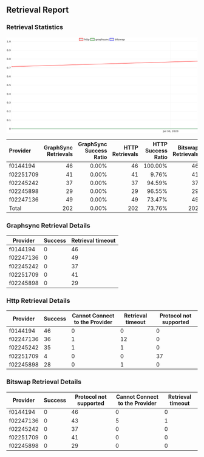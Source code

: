 ## Retrieval Report
### Retrieval Statistics
<img src="https://raw.githubusercontent.com/data-preservation-programs/filplus-checker-assets/main/filecoin-project/filecoin-plus-large-datasets/issues/2017/1690920452556.png"/>

| Provider  | GraphSync Retrievals | GraphSync Success Ratio | HTTP Retrievals | HTTP Success Ratio | Bitswap Retrievals | Bitswap Success Ratio |
| :-------- | -------------------: | ----------------------: | --------------: | -----------------: | -----------------: | --------------------: |
| f0144194  |                   46 |                   0.00% |              46 |            100.00% |                 46 |                 0.00% |
| f02251709 |                   41 |                   0.00% |              41 |              9.76% |                 41 |                 0.00% |
| f02245242 |                   37 |                   0.00% |              37 |             94.59% |                 37 |                 0.00% |
| f02245898 |                   29 |                   0.00% |              29 |             96.55% |                 29 |                 0.00% |
| f02247136 |                   49 |                   0.00% |              49 |             73.47% |                 49 |                 0.00% |
| Total     |                  202 |                   0.00% |             202 |             73.76% |                202 |                 0.00% |

### Graphsync Retrieval Details
| Provider  | Success | Retrieval timeout |
| --------- | ------- | ----------------- |
| f0144194  | 0       | 46                |
| f02247136 | 0       | 49                |
| f02245242 | 0       | 37                |
| f02251709 | 0       | 41                |
| f02245898 | 0       | 29                |

### Http Retrieval Details
| Provider  | Success | Cannot Connect to the Provider | Retrieval timeout | Protocol not supported |
| --------- | ------- | ------------------------------ | ----------------- | ---------------------- |
| f0144194  | 46      | 0                              | 0                 | 0                      |
| f02247136 | 36      | 1                              | 12                | 0                      |
| f02245242 | 35      | 1                              | 1                 | 0                      |
| f02251709 | 4       | 0                              | 0                 | 37                     |
| f02245898 | 28      | 0                              | 1                 | 0                      |

### Bitswap Retrieval Details
| Provider  | Success | Protocol not supported | Cannot Connect to the Provider | Retrieval timeout |
| --------- | ------- | ---------------------- | ------------------------------ | ----------------- |
| f0144194  | 0       | 46                     | 0                              | 0                 |
| f02247136 | 0       | 43                     | 5                              | 1                 |
| f02245242 | 0       | 37                     | 0                              | 0                 |
| f02251709 | 0       | 41                     | 0                              | 0                 |
| f02245898 | 0       | 29                     | 0                              | 0                 |
